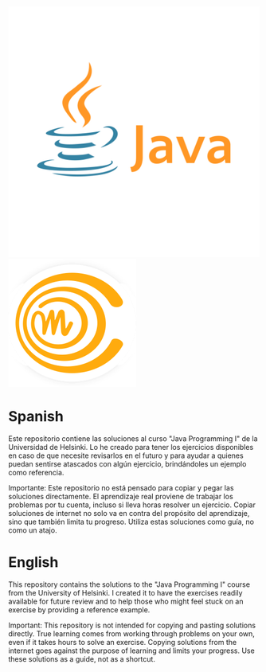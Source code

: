 ![Logo Java](java_logo.png) ![Logo Mooc](logo_mooc.png)

# Spanish
Este repositorio contiene las soluciones al curso "Java Programming I" de la Universidad de Helsinki. Lo he creado para tener los ejercicios disponibles en caso de que necesite revisarlos en el futuro y para ayudar a quienes puedan sentirse atascados con algún ejercicio, brindándoles un ejemplo como referencia.

Importante: Este repositorio no está pensado para copiar y pegar las soluciones directamente. El aprendizaje real proviene de trabajar los problemas por tu cuenta, incluso si lleva horas resolver un ejercicio. Copiar soluciones de internet no solo va en contra del propósito del aprendizaje, sino que también limita tu progreso. Utiliza estas soluciones como guía, no como un atajo.

# English
This repository contains the solutions to the "Java Programming I" course from the University of Helsinki. I created it to have the exercises readily available for future review and to help those who might feel stuck on an exercise by providing a reference example.

Important: This repository is not intended for copying and pasting solutions directly. True learning comes from working through problems on your own, even if it takes hours to solve an exercise. Copying solutions from the internet goes against the purpose of learning and limits your progress. Use these solutions as a guide, not as a shortcut.

